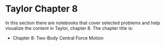 # Taylor Chapter 8

In this section there are notebooks that cover selected problems and help visualize the content in Taylor, chapter 8. The chapter title is:
* Chapter 8: Two-Body Central Force Motion

